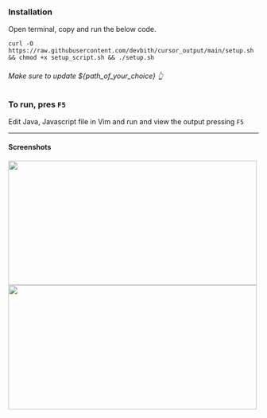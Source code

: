 ### Installation

Open terminal, copy and run the below code.
```
curl -O https://raw.githubusercontent.com/devbith/cursor_output/main/setup.sh && chmod +x setup_script.sh && ./setup.sh
```
###### Make sure to update ${path_of_your_choice} 👆 

### To run, pres ```F5```
Edit Java, Javascript file in Vim and run and view the output pressing ```F5``` 


<hr>

#### Screenshots
<img src="https://github.com/devbith/devbith.github.io/blob/main/assets/java.png" width="500" height="250" />

<img src="https://github.com/devbith/devbith.github.io/blob/main/assets/javascript.png"  width="500" height="250" />
 


